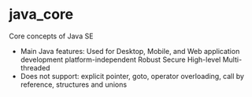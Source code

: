 # java_core

Core concepts of Java SE

- Main Java features:
Used for Desktop, Mobile, and Web application development
platform-independent
Robust
Secure
High-level
Multi-threaded
- Does not support:
  explicit pointer,
goto, operator overloading, call by reference, structures and unions


